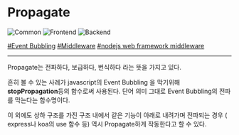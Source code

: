 # Propagate

  
![Common](https://raw.githubusercontent.com/meotitda/DICTIONARY/master/2TAT1C/Label_Common.png)
![Frontend](https://raw.githubusercontent.com/meotitda/DICTIONARY/master/2TAT1C/Label_Frontend.png)
![Backend](https://raw.githubusercontent.com/meotitda/DICTIONARY/master/2TAT1C/Label_Backend.png)


<a href="https://www.google.com/search?sxsrf=ALeKk004zvJleQc-e2a24ppCkt2GTXiglQ%3A1606031318211&ei=1he6X-q7DJK9mAW-k7qwDw&q=%EC%9D%B4%EB%B2%A4%ED%8A%B8+%EB%B2%84%EB%B8%94%EB%A7%81&oq=%EC%9D%B4%EB%B2%A4%ED%8A%B8+%EB%B2%84%EB%B8%94%EB%A7%81&gs_lcp=CgZwc3ktYWIQAzIECCMQJzICCAAyAggAMgIIADIHCAAQFBCHAjICCAAyAggAMgIIADICCAAyAggAOgQIABBHOgUIIRCgAToFCAAQzQI6CAgAELEDEIMBOgUIABCxA1COgwFYq6UBYKemAWgBcAV4AYABsAmIAdkrkgEPMS4yLjAuNC4wLjMuMS4xmAEAoAEBqgEHZ3dzLXdpesgBCMABAQ&sclient=psy-ab&ved=0ahUKEwjq_uDx1JXtAhWSHqYKHb6JDvYQ4dUDCA0&uact=5">#Event Bubbling</a>
<a href="https://www.google.com/search?sxsrf=ALeKk02b6hStW6as3PaU6k99m8Fklfu1Qw%3A1606030949480&ei=ZRa6X4XxHMnmwQO7speABA&q=middleware+propagation&oq=middleware+propagation&gs_lcp=CgZwc3ktYWIQAzIJCAAQyQMQFhAeOgQIABBHOgQIIxAnOggIABDJAxCRAjoFCAAQkQI6AggAOggILhDHARCjAjoCCC46CAguEMkDEJMCOggILhDHARCvAToICAAQyQMQywE6BQguEMsBOgUIABDLAToFCAAQyQM6BggAEBYQHlCd9ARYpJgFYKGaBWgAcAN4AIABnQKIAZQdkgEGMC4xOS4zmAEAoAEBqgEHZ3dzLXdpesgBCMABAQ&sclient=psy-ab&ved=0ahUKEwjFt_fB05XtAhVJc3AKHTvZBUAQ4dUDCA0&uact=5">#Middleware</a>
<a href="https://github.com/koajs/koa/blob/master/docs/guide.md#writing-middleware">#nodejs web framework middleware</a>
  
---

Propagate는 전파하다, 보급하다, 번식하다 라는 뜻을 가지고 있다.

흔히 볼 수 있는 사례가 javascript의 Event Bubbling 을 막기위해 **stopPropagation**등의 함수로써 사용된다. 단어 의미 그대로 Event Bubbling의 전파를 막는다는 함수명이다.

이 외에도 상하 구조를 가진 구조 내에서 같은 기능이 아래로 내려가며 전파되는 경우 ( express나 koa의 use 함수 등) 역시 Propagate하게 작동한다고 할 수 있다.
